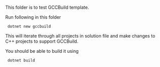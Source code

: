 This folder is to test GCCBuild template.

Run following in this folder

     dotnet new gccbuild

This will iterate through all projects in solution file and make changes to C++ projects to support GCCBuild.

You should be able to build it using

     dotnet build
